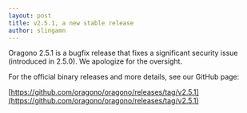 ```yaml
---
layout: post
title: v2.5.1, a new stable release
author: slingamn
---
```

Oragono 2.5.1 is a bugfix release that fixes a significant security issue (introduced in 2.5.0). We apologize for the oversight.

For the official binary releases and more details, see our GitHub page:

[https://github.com/oragono/oragono/releases/tag/v2.5.1](https://github.com/oragono/oragono/releases/tag/v2.5.1)
